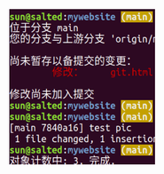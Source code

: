 <img src="test.assets/image-20211014213751944.png" alt="image-20211014213751944" style="zoom:80%;" />